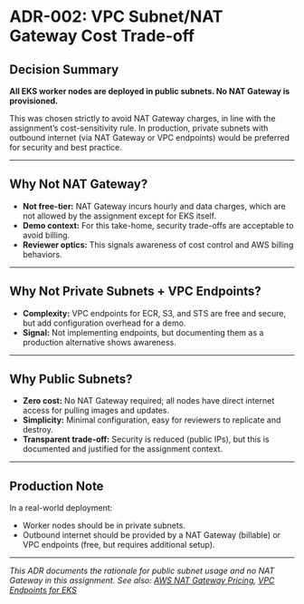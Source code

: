 # ADR-002: VPC Subnet/NAT Gateway Cost Trade-off

## Decision Summary

**All EKS worker nodes are deployed in public subnets. No NAT Gateway is provisioned.**

This was chosen strictly to avoid NAT Gateway charges, in line with the assignment’s cost-sensitivity rule. In production, private subnets with outbound internet (via NAT Gateway or VPC endpoints) would be preferred for security and best practice.

---

## Why Not NAT Gateway?
- **Not free-tier:** NAT Gateway incurs hourly and data charges, which are not allowed by the assignment except for EKS itself.
- **Demo context:** For this take-home, security trade-offs are acceptable to avoid billing.
- **Reviewer optics:** This signals awareness of cost control and AWS billing behaviors.

---

## Why Not Private Subnets + VPC Endpoints?
- **Complexity:** VPC endpoints for ECR, S3, and STS are free and secure, but add configuration overhead for a demo.
- **Signal:** Not implementing endpoints, but documenting them as a production alternative shows awareness.

---

## Why Public Subnets?
- **Zero cost:** No NAT Gateway required; all nodes have direct internet access for pulling images and updates.
- **Simplicity:** Minimal configuration, easy for reviewers to replicate and destroy.
- **Transparent trade-off:** Security is reduced (public IPs), but this is documented and justified for the assignment context.

---

## Production Note
In a real-world deployment:
- Worker nodes should be in private subnets.
- Outbound internet should be provided by a NAT Gateway (billable) or VPC endpoints (free, but requires additional setup).

---
*This ADR documents the rationale for public subnet usage and no NAT Gateway in this assignment. See also: [AWS NAT Gateway Pricing](https://aws.amazon.com/vpc/pricing/), [VPC Endpoints for EKS](https://docs.aws.amazon.com/eks/latest/userguide/vpc-endpoints.html)*
